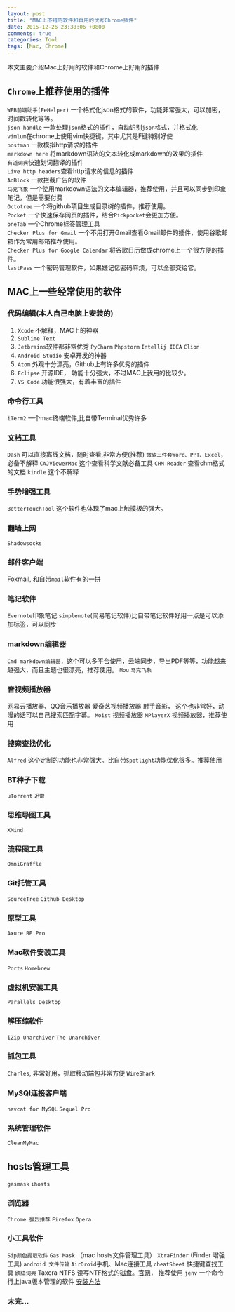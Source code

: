 ```yaml
---
layout: post
title: "MAC上不错的软件和自用的优秀Chrome插件"
date: 2015-12-26 23:38:06 +0800
comments: true
categories: Tool
tags: [Mac, Chrome]
---
```


本文主要介绍Mac上好用的软件和Chrome上好用的插件

<!--more-->
## `Chrome`上推荐使用的插件  
`WEB前端助手(FeHelper)` 一个格式化json格式的软件，功能非常强大，可以加密，时间戳转化等等。  
`json-handle` 一款处理`json`格式的插件，自动识别`json`格式，并格式化   
`vimlum`在chrome上使用vim快捷键，其中尤其是F键特别好使  
`postman` 一款模拟http请求的插件  
`markdown here` 将markdown语法的文本转化成markdown的效果的插件  
`有道词典`快速划词翻译的插件  
`Live http headers`查看http请求的信息的插件  
`AdBlock` 一款拦截广告的软件  
`马克飞象` 一个使用markdown语法的文本编辑器，推荐使用，并且可以同步到印象笔记，但是需要付费  
`Octotree` 一个将github项目生成目录树的插件，推荐使用。  
`Pocket` 一个快速保存网页的插件，结合`Pickpocket`会更加方便。  
`oneTab` 一个Chrome标签管理工具  
`Checker Plus for Gmail` 一个不用打开Gmail查看Gmail邮件的插件，使用谷歌邮箱作为常用邮箱推荐使用。  
`Checker Plus for Google Calendar` 将谷歌日历做成chrome上一个很方便的插件。  
`lastPass` 一个密码管理软件，如果嫌记忆密码麻烦，可以全部交给它。  




## MAC上一些经常使用的软件
### 代码编辑(本人自己电脑上安装的)
1. `Xcode`
 不解释，MAC上的神器
2. `Sublime Text`
3. `Jetbrains`软件都非常优秀
    `PyCharm`
    `Phpstorm`
    `Intellij IDEA`
    `Clion`
4. `Android Studio` 安卓开发的神器
5. `Atom` 外观十分漂亮，Github上有许多优秀的插件
6. `Eclipse` 开源IDE， 功能十分强大，不过MAC上我用的比较少。
7. `VS Code` 功能很强大，有着丰富的插件

### 命令行工具
`iTerm2` 一个mac终端软件,比自带Terminal优秀许多

### 文档工具
`Dash` 可以直接离线文档，随时查看,非常方便(推荐)
`微软三件套Word、PPT、Excel`， 必备不解释 
`CAJViewerMac`  这个查看科学文献必备工具
`CHM Reader` 查看chm格式的文档
`kindle` 这个不解释

### 手势增强工具
`BetterTouchTool` 这个软件也体现了mac上触摸板的强大。

### 翻墙上网
`Shadowsocks`

### 邮件客户端
Foxmail, 和自带`mail`软件有的一拼

### 笔记软件
`Evernote`印象笔记
`simplenote`(简易笔记软件)比自带笔记软件好用一点是可以添加标签，可以同步

### markdown编辑器
`Cmd markdown编辑器`，这个可以多平台使用，云端同步，导出PDF等等，功能越来越强大，而且主题也很漂亮，推荐使用。
`Mou`
`马克飞象`

### 音视频播放器
网易云播放器、QQ音乐播放器
爱奇艺视频播放器
射手音影， 这个也非常好，动漫的话可以自己搜索匹配字幕。
`Moist` 视频播放器
`MPlayerX` 视频播放器，推荐使用


### 搜索查找优化
`Alfred` 这个定制的功能也非常强大。比自带`Spotlight`功能优化很多。推荐使用

### BT种子下载
`uTorrent`
`迅雷`

### 思维导图工具
`XMind`

### 流程图工具
`OmniGraffle`

### Git托管工具
`SourceTree`
`Github Desktop`


### 原型工具
`Axure RP Pro`

### Mac软件安装工具
`Ports`
`Homebrew`

### 虚拟机安装工具
`Parallels Desktop`

### 解压缩软件
`iZip Unarchiver`
`The Unarchiver`

### 抓包工具
`Charles`, 非常好用，抓取移动端包非常方便
`WireShark`

### MySQl连接客户端
`navcat for MySQL`
`Sequel Pro`

### 系统管理软件
`CleanMyMac`

## hosts管理工具
`gasmask`
`ihosts`

### 浏览器
`Chrome 强烈推荐`
`Firefox`
`Opera`

### 小工具软件
`Sip颜色提取软件`
`Gas Mask` （mac hosts文件管理工具）
`XtraFinder` (Finder 增强工具)
`android 文件传输`
`AirDroid`手机、Mac连接工具
`cheatSheet` 快捷键查找工具
`欧陆词典`
Taxera NTFS  读写NTF格式的磁盘。[官网](http://www.tuxera.com/products/tuxera-ntfs-for-mac/)， 推荐使用
`jenv` 一个命令行上java版本管理的软件 [安装方法](http://www.jenv.be)


### 未完...